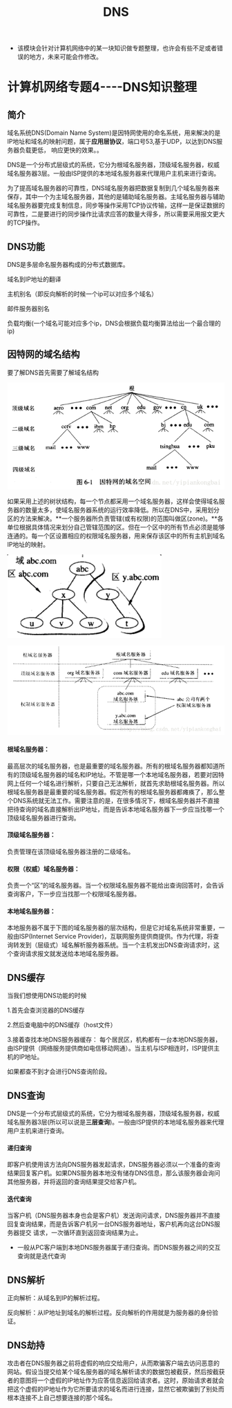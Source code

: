 ﻿---
layout: post
title:  "DNS"
data: 星期六, 07. 三月 2020 01:16下午 
categories: 计算机网络
tags: 专题
---
* 该模块会针对计算机网络中的某一块知识做专题整理，也许会有些不足或者错误的地方，未来可能会作修改。

#  计算机网络专题4----DNS知识整理


## 简介

域名系统DNS(Domain Name System)是因特网使用的命名系统，用来解决的是IP地址和域名的映射问题，属于**应用层协议**，端口号53,基于UDP，以达到DNS服务器负载更低， 响应更快的效果。。

DNS是一个分布式层级式的系统，它分为根域名服务器，顶级域名服务器，权威域名服务器3层。一般由ISP提供的本地域名服务器来代理用户主机来进行查询。

为了提高域名服务器的可靠性，DNS域名服务器把数据复制到几个域名服务器来保存，其中一个为主域名服务器，其他的是辅助域名服务器。主域名服务器与辅助域名服务器要完成复制信息，同步等操作采用TCP协议传输，这样一是保证数据的可靠性，二是要进行的同步操作比请求应答的数量大得多，所以需要采用报文更大的TCP操作。


## DNS功能
DNS是多层命名服务器构成的分布式数据库。

域名到IP地址的翻译

主机别名（即反向解析的时候一个ip可以对应多个域名）

邮件服务器别名

负载均衡(一个域名可能对应多个ip，DNS会根据负载均衡算法给出一个最合理的ip)


## 因特网的域名结构
>
要了解DNS首先需要了解域名结构

![](https://github.com/LLLibra/LLLibra.github.io/raw/master/_posts/imgs/20200307-142720.png)

如果采用上述的树状结构，每一个节点都采用一个域名服务器，这样会使得域名服务器的数量太多，使域名服务器系统的运行效率降低。所以在DNS中，采用划分区的方法来解决。**一个服务器所负责管辖(或有权限)的范围叫做区(zone)。**各单位根据具体情况来划分自己管辖范围的区。但在一个区中的所有节点必须是能够连通的。每一个区设置相应的权限域名服务器，用来保存该区中的所有主机到域名IP地址的映射。

![](https://github.com/LLLibra/LLLibra.github.io/raw/master/_posts/imgs/20200307-143207.png)

![](https://github.com/LLLibra/LLLibra.github.io/raw/master/_posts/imgs/20200307-143302.png)

#### 根域名服务器：
最高层次的域名服务器，也是最重要的域名服务器。所有的根域名服务器都知道所有的顶级域名服务器的域名和IP地址。不管是哪一个本地域名服务器，若要对因特网上任何一个域名进行解析，只要自己无法解析，就首先求助根域名服务器。所以根域名服务器是最重要的域名服务器。假定所有的根域名服务器都瘫痪了，那么整个DNS系统就无法工作。需要注意的是，在很多情况下，根域名服务器并不直接把待查询的域名直接解析出IP地址，而是告诉本地域名服务器下一步应当找哪一个顶级域名服务器进行查询。

#### 顶级域名服务器：
负责管理在该顶级域名服务器注册的二级域名。

#### 权限（权威）域名服务器：
负责一个“区”的域名服务器。当一个权限域名服务器不能给出查询回答时，会告诉查询客户，下一步应当找那一个权限域名服务器。

#### 本地域名服务器：
本地服务器不属于下图的域名服务器的层次结构，但是它对域名系统非常重要，一般由ISP(Internet Service Provider)，互联网服务提供商提供。作为代理，将查询转发到（层级式）域名解析服务器系统。当一个主机发出DNS查询请求时，这个查询请求报文就发送给本地域名服务器。


## DNS缓存
当我们想使用DNS功能的时候

1.首先会查浏览器的DNS缓存

2.然后查电脑中的DNS缓存（host文件）

3.接着查找本地DNS服务器缓存： 每个居民区，机构都有一台本地DNS服务器，由ISP提供（网络服务提供商如电信移动网通）。当主机与ISP相连时，ISP提供主机的IP地址。

如果都查不到才会进行DNS查询阶段。

## DNS查询
>
DNS是一个分布式层级式的系统，它分为根域名服务器，顶级域名服务器，权威域名服务器3层(所以可以说是**三层查询**)。一般由ISP提供的本地域名服务器来代理用户主机来进行查询。

#### 递归查询
即客户机使用该方法向DNS服务器发起请求，DNS服务器必须以一个准备的查询结果回复客户机。如果DNS服务器本地没有储存DNS信息，那么该服务器会询问其他服务器，并将返回的查询结果提交给客户机。


#### 迭代查询
当客户机（DNS服务器本身也会是客户机）发送询问请求，DNS服务器并不直接回复查询结果，而是告诉客户机另一台DNS服务器地址，客户机再向这台DNS服务器提交
请求，一次循环直到返回查询结果为止。

* 一般从PC客户端到本地DNS服务器属于递归查询。而DNS服务器之间的交互查询就是迭代查询

## DNS解析

正向解析：从域名到IP的解析过程。

反向解析：从IP地址到域名的解析过程。反向解析的作用就是为服务器的身份验证。

## DNS劫持
攻击者在DNS服务器之前将虚假的响应交给用户，从而欺骗客户端去访问恶意的网站。假设当提交给某个域名服务器的域名解析请求的数据包被截获，然后按截获者的意图将一个虚假的IP地址作为应答信息返回给请求者。这时，原始请求者就会把这个虚假的IP地址作为它所要请求的域名而进行连接，显然它被欺骗到了别处而根本连接不上自己想要连接的那个域名。








